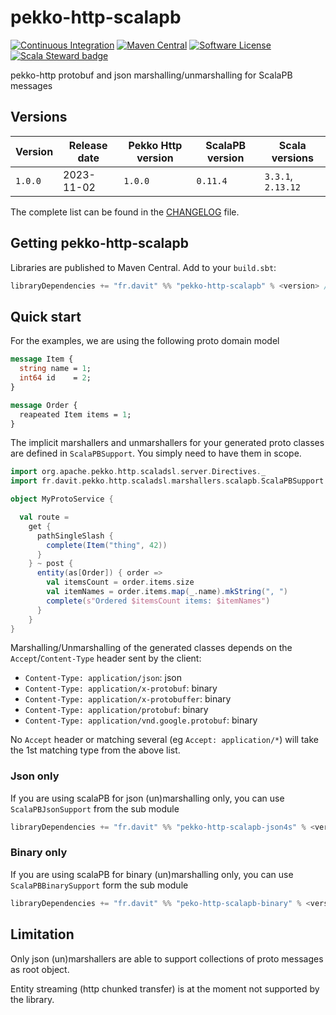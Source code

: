 # pekko-http-scalapb

[![Continuous Integration](https://github.com/RustedBones/pekko-http-scalapb/actions/workflows/ci.yml/badge.svg)](https://github.com/RustedBones/pekko-http-scalapb/actions/workflows/ci.yml)
[![Maven Central](https://maven-badges.herokuapp.com/maven-central/fr.davit/pekko-http-scalapb_3/badge.svg)](https://maven-badges.herokuapp.com/maven-central/fr.davit/pekko-http-scalapb_3)
[![Software License](https://img.shields.io/badge/license-Apache%202-brightgreen.svg?style=flat)](LICENSE)
[![Scala Steward badge](https://img.shields.io/badge/Scala_Steward-helping-blue.svg?style=flat&logo=data:image/png;base64,iVBORw0KGgoAAAANSUhEUgAAAA4AAAAQCAMAAAARSr4IAAAAVFBMVEUAAACHjojlOy5NWlrKzcYRKjGFjIbp293YycuLa3pYY2LSqql4f3pCUFTgSjNodYRmcXUsPD/NTTbjRS+2jomhgnzNc223cGvZS0HaSD0XLjbaSjElhIr+AAAAAXRSTlMAQObYZgAAAHlJREFUCNdNyosOwyAIhWHAQS1Vt7a77/3fcxxdmv0xwmckutAR1nkm4ggbyEcg/wWmlGLDAA3oL50xi6fk5ffZ3E2E3QfZDCcCN2YtbEWZt+Drc6u6rlqv7Uk0LdKqqr5rk2UCRXOk0vmQKGfc94nOJyQjouF9H/wCc9gECEYfONoAAAAASUVORK5CYII=)](https://scala-steward.org)

pekko-http protobuf and json marshalling/unmarshalling for ScalaPB messages

## Versions

| Version | Release date | Pekko Http version | ScalaPB version | Scala versions     |
|---------|--------------|--------------------|-----------------|--------------------|
| `1.0.0` | 2023-11-02   | `1.0.0`            | `0.11.4`        | `3.3.1`, `2.13.12` |

The complete list can be found in the [CHANGELOG](CHANGELOG.md) file.

## Getting pekko-http-scalapb

Libraries are published to Maven Central. Add to your `build.sbt`:

```sbt
libraryDependencies += "fr.davit" %% "pekko-http-scalapb" % <version> // binary & json support
```

## Quick start

For the examples, we are using the following proto domain model

```proto
message Item {
  string name = 1;
  int64 id    = 2;
}

message Order {
  reapeated Item items = 1;
}
```

The implicit marshallers and unmarshallers for your generated proto classes are defined in `ScalaPBSupport`. You
simply need to have them in scope.

```scala
import org.apache.pekko.http.scaladsl.server.Directives._
import fr.davit.pekko.http.scaladsl.marshallers.scalapb.ScalaPBSupport._

object MyProtoService {

  val route =
    get {
      pathSingleSlash {
        complete(Item("thing", 42))
      }
    } ~ post {
      entity(as[Order]) { order =>
        val itemsCount = order.items.size
        val itemNames = order.items.map(_.name).mkString(", ")
        complete(s"Ordered $itemsCount items: $itemNames")
      }
    }
}
```

Marshalling/Unmarshalling of the generated classes depends on the `Accept`/`Content-Type` header sent by the client:

- `Content-Type: application/json`: json
- `Content-Type: application/x-protobuf`: binary
- `Content-Type: application/x-protobuffer`: binary
- `Content-Type: application/protobuf`: binary
- `Content-Type: application/vnd.google.protobuf`: binary

No `Accept` header or matching several (eg `Accept: application/*`) will take the 1st matching type from the above list.

### Json only

If you are using scalaPB for json (un)marshalling only, you can use `ScalaPBJsonSupport` from the sub module

```sbt
libraryDependencies += "fr.davit" %% "pekko-http-scalapb-json4s" % <version> // json support only
```

### Binary only

If you are using scalaPB for binary (un)marshalling only, you can use `ScalaPBBinarySupport` form the sub module

```sbt
libraryDependencies += "fr.davit" %% "peko-http-scalapb-binary" % <version> // binary support only
```

## Limitation

Only json (un)marshallers are able to support collections of proto messages as root object.

Entity streaming (http chunked transfer) is at the moment not supported by the library.